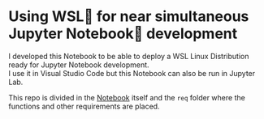 # Using WSL🐧 for near simultaneous Jupyter Notebook📓 development

I developed this Notebook to be able to deploy a WSL Linux Distribution ready for Jupyter Notebook development.  
I use it in Visual Studio Code but this Notebook can also be run in Jupyter Lab.

This repo is divided in the [Notebook](.\/install-jupyter-wsl.ipynb) itself and the `req` folder where the functions and other requirements are placed.
